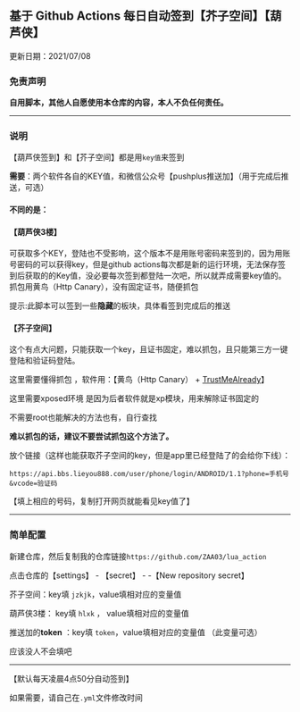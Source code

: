 ## **基于 Github Actions 每日自动签到【芥子空间】【葫芦侠】**
更新日期：2021/07/08 

### 免责声明
**自用脚本，其他人自愿使用本仓库的内容，本人不负任何责任。**

---
### 说明
【葫芦侠签到】和【芥子空间】都是用` key值 `来签到
 
 **需要**：两个软件各自的KEY值，和微信公众号【pushplus推送加】（用于完成后推送，可选）

#### 不同的是：
#### **【葫芦侠3楼】**

可获取多个KEY，登陆也不受影响，这个版本不是用账号密码来签到的，因为用账号密码的可以获得key，但是github actions每次都是新的运行环境，无法保存签到后获取的的Key值，没必要每次签到都登陆一次吧，所以就弄成需要key值的。抓包用黄鸟（Http Canary），没有固定证书，随便抓包


提示:此脚本可以签到一些**隐藏**的板块，具体看签到完成后的推送

#### **【芥子空间】**
 
这个有点大问题，只能获取一个key，且证书固定，难以抓包，且只能第三方一键登陆和验证码登陆。
 
这里需要懂得抓包 ，软件用：【黄鸟（Http Canary） + [TrustMeAlready](https://github.com/ViRb3/TrustMeAlready)】

 这里需要xposed环境 是因为后者软件就是xp模块，用来解除证书固定的
 
 不需要root也能解决的方法也有，自行查找
 
 **难以抓包的话，建议不要尝试抓包这个方法了。**

放个链接（这样也能获取芥子空间的key，但是app里已经登陆了的会给你下线）：

 `https://api.bbs.lieyou888.com/user/phone/login/ANDROID/1.1?phone=手机号&vcode=验证码`
 
 【填上相应的号码，复制打开网页就能看见key值了】
 
---
### 简单配置
新建仓库，然后复制我的仓库链接` https://github.com/ZAA03/lua_action `

点击仓库的【settings】 - 【secret】 - -【New repository secret】

芥子空间：key填 ` jzkjk `，value填相对应的变量值

葫芦侠3楼： key填 `hlxk` ， value填相对应的变量值

推送加的**token** ：key填 ` token `，value填相对应的变量值  （此变量可选）

应该没人不会填吧

----

【默认每天凌晨4点50分自动签到】

如果需要，请自己在`.yml`文件修改时间





